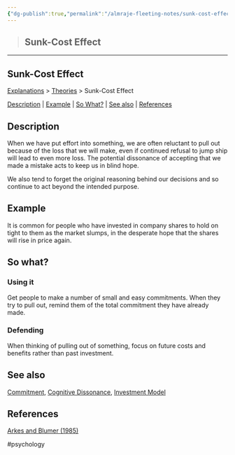 ```yaml
---
{"dg-publish":true,"permalink":"/almraje-fleeting-notes/sunk-cost-effect/"}
---
```



> ## Sunk-Cost Effect

---

## Sunk-Cost Effect

[Explanations](https://changingminds.org/explanations/explanations.htm) > [Theories](https://changingminds.org/explanations/theories/theories.htm) > Sunk-Cost Effect

[Description](https://changingminds.org/explanations/theories/sunk-cost_effect.htm#Description) | [Example](https://changingminds.org/explanations/theories/sunk-cost_effect.htm#Example) | [So What?](https://changingminds.org/explanations/theories/sunk-cost_effect.htm#So) | [See also](https://changingminds.org/explanations/theories/sunk-cost_effect.htm#See) | [References](https://changingminds.org/explanations/theories/sunk-cost_effect.htm#References) 

## Description

When we have put effort into something, we are often reluctant to pull out because of the loss that we will make, even if continued refusal to jump ship will lead to even more loss. The potential dissonance of accepting that we made a mistake acts to keep us in blind hope.

We also tend to forget the original reasoning behind our decisions and so continue to act beyond the intended purpose.

## Example

It is common for people who have invested in company shares to hold on tight to them as the market slumps, in the desperate hope that the shares will rise in price again.

## So what?

### Using it

Get people to make a number of small and easy commitments. When they try to pull out, remind them of the total commitment they have already made.

### Defending

When thinking of pulling out of something, focus on future costs and benefits rather than past investment.

## See also

[Commitment](https://changingminds.org/explanations/theories/commitment.htm), [Cognitive Dissonance](https://changingminds.org/explanations/theories/cognitive_dissonance.htm), [Investment Model](https://changingminds.org/explanations/theories/investment_model.htm)

## References

[Arkes and Blumer (1985)](https://changingminds.org/explanations/theories/academic_references.htm#Arkes%20and%20Blumer%20(1985))

#psychology 